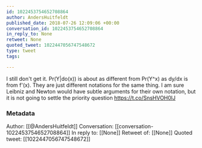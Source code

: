 ```yaml
---
id: 1022453754652708864
author: AndersHuitfeldt
published_date: 2018-07-26 12:09:06 +00:00
conversation_id: 1022453754652708864
in_reply_to: None
retweet: None
quoted_tweet: 1022447056747548672
type: tweet
tags:

---
```


I still don't get it.  Pr(Y|do(x)) is about as different from Pr(Y^x) as dy/dx is from f'(x). They are just different notations for the same thing. I am sure Leibniz and Newton would have subtle arguments for their own notation, but it is not going to settle the priority question https://t.co/SnsHVOH0lJ

### Metadata

Author: [[@AndersHuitfeldt]]
Conversation: [[conversation-1022453754652708864]]
In reply to: [[None]]
Retweet of: [[None]]
Quoted tweet: [[1022447056747548672]]
